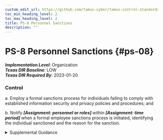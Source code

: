 ```yaml
---
custom_edit_url: https://github.com/tamus-cyber/tamus-control-standards/tree/main/content/tamus.edu/TAMUS_profile.xml
toc_min_heading_level: 2
toc_max_heading_level: 2
title: PS-8 Personnel Sanctions
description: ""
---
```


# PS-8 Personnel Sanctions {#ps-08}

_**Implementation Level**_: Organization\
_**Texas DIR Baseline**_: LOW\
_**Texas DIR Required By**_: 2023-01-20

### Control



a. Employ a formal sanctions process for individuals failing to comply with established information security and privacy policies and procedures; and

b. Notify <strong title="ps-08_odp.01"> <em>[Assignment: personnel or roles]</em> </strong> within <strong title="ps-08_odp.02"> <em>[Assignment: time period]</em> </strong> when a formal employee sanctions process is initiated, identifying the individual sanctioned and the reason for the sanction.


<details><summary>Supplemental Guidance</summary>Organizational sanctions reflect applicable laws, executive orders, directives, regulations, policies, standards, and guidelines. Sanctions processes are described in access agreements and can be included as part of general personnel policies for organizations and/or specified in security and privacy policies. Organizations consult with the Office of the General Counsel regarding matters of employee sanctions.</details>
